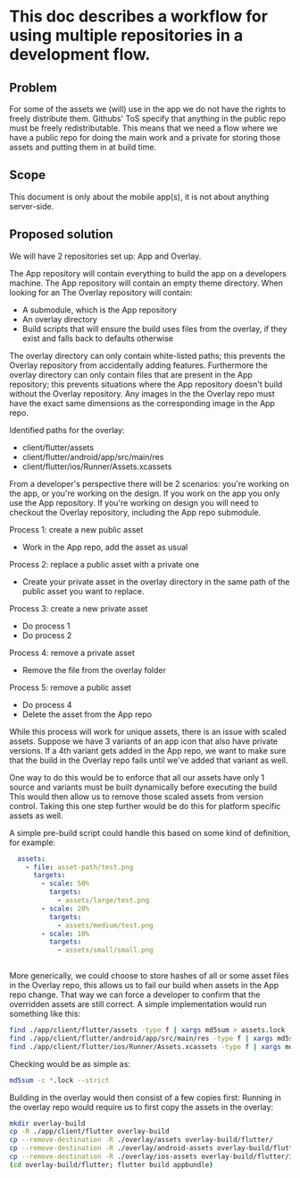 # This doc describes a workflow for using multiple repositories in a development flow.

## Problem
For some of the assets we (will) use in the app we do not have the rights to freely distribute them. Githubs' ToS specify that anything in the public repo must be freely redistributable.
This means that we need a flow where we have a public repo for doing the main work and a private for storing those assets and putting them in at build time.

## Scope
This document is only about the mobile app(s), it is not about anything server-side.

## Proposed solution
We will have 2 repositories set up: App and Overlay.

The App repository will contain everything to build the app on a developers machine.
The App repository will contain an empty theme directory. When looking for an 
The Overlay repository will contain:
  - A submodule, which is the App repository
  - An overlay directory
  - Build scripts that will ensure the build uses files from the overlay, if they exist and falls back to defaults otherwise

The overlay directory can only contain white-listed paths; this prevents the Overlay repository from accidentally adding features. 
Furthermore the overlay directory can only contain files that are present in the App repository; this prevents situations where the App repository doesn't build without the Overlay repository.
Any images in the the Overlay repo must have the exact same dimensions as the corresponding image in the App repo.

Identified paths for the overlay:
  - client/flutter/assets
  - client/flutter/android/app/src/main/res
  - client/flutter/ios/Runner/Assets.xcassets

From a developer's perspective there will be 2 scenarios: you're working on the app, or you're working on the design.
If you work on the app you only use the App repository.
If you're working on design you will need to checkout the Overlay repository, including the App repo submodule.

Process 1: create a new public asset
- Work in the App repo, add the asset as usual

Process 2: replace a public asset with a private one
- Create your private asset in the overlay directory in the same path of the public asset you want to replace.

Process 3: create a new private asset
- Do process 1
- Do process 2

Process 4: remove a private asset
- Remove the file from the overlay folder

Process 5: remove a public asset
- Do process 4
- Delete the asset from the App repo


While this process will work for unique assets, there is an issue with scaled assets. Suppose we have 3 variants of an app icon that also have private versions.
If a 4th variant gets added in the App repo, we want to make sure that the build in the Overlay repo fails until we've added that variant as well.

One way to do this would be to enforce that all our assets have only 1 source and variants must be built dynamically before executing the build
This would then allow us to remove those scaled assets from version control. Taking this one step further would be do this for platform specific assets as well.

A simple pre-build script could handle this based on some kind of definition, for example:
```yaml
  assets:
    - file: asset-path/test.png
      targets:
        - scale: 50%
          targets: 
            - assets/large/test.png
        - scale: 20%
          targets: 
            - assets/medium/test.png
        - scale: 10%
          targets: 
            - assets/small/small.png
        
````

More generically, we could choose to store hashes of all or some asset files in the Overlay repo, this allows us to fail our build when assets in the App repo change. That way
we can force a developer to confirm that the overridden assets are still correct.
A simple implementation would run something like this:

```bash
find ./app/client/flutter/assets -type f | xargs md5sum > assets.lock
find ./app/client/flutter/android/app/src/main/res -type f | xargs md5sum > android-assets.lock
find ./app/client/flutter/ios/Runner/Assets.xcassets -type f | xargs md5sum > ios-assets.lock 
```

Checking would be as simple as:
```bash
md5sum -c *.lock --strict
```

Building in the overlay would then consist of a few copies first:
Running in the overlay repo would require us to first copy the assets in the overlay:
```bash
mkdir overlay-build
cp -R ./app/client/flutter overlay-build
cp --remove-destination -R ./overlay/assets overlay-build/flutter/
cp --remove-destination -R ./overlay/android-assets overlay-build/flutter/android/app/src/main/res
cp --remove-destination -R ./overlay/ios-assets overlay-build/flutter/ios/Runner/Assets.xcassets
(cd overlay-build/flutter; flutter build appbundle) 
```
